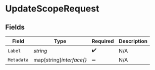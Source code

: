# UpdateScopeRequest


## Fields

| Field                    | Type                     | Required                 | Description              |
| ------------------------ | ------------------------ | ------------------------ | ------------------------ |
| `Label`                  | *string*                 | :heavy_check_mark:       | N/A                      |
| `Metadata`               | map[string]*interface{}* | :heavy_minus_sign:       | N/A                      |